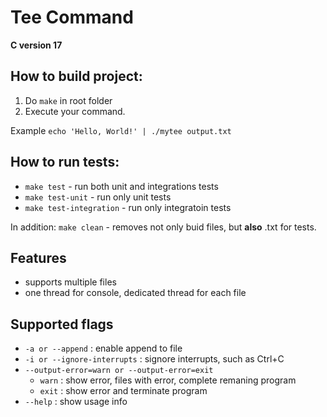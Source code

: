 # Tee Command
**C version 17**

## How to build project:
1. Do `make` in root folder
2. Execute your command.

Example `echo 'Hello, World!' | ./mytee output.txt`

## How to run tests:
- `make test` - run both unit and integrations tests
- `make test-unit` - run only unit tests
- `make test-integration` - run only integratoin tests

In addition: `make clean` - removes not only buid files, but **also** .txt for tests.

## Features
- supports multiple files
- one thread for console, dedicated thread for each file

## Supported flags
- `-a or --append` : enable append to file
- `-i or --ignore-interrupts` : signore interrupts, such as Ctrl+C
- `--output-error=warn or --output-error=exit`
  - `warn` : show error, files with error, complete remaning program
  - `exit` : show error and terminate program
- `--help` : show usage info
